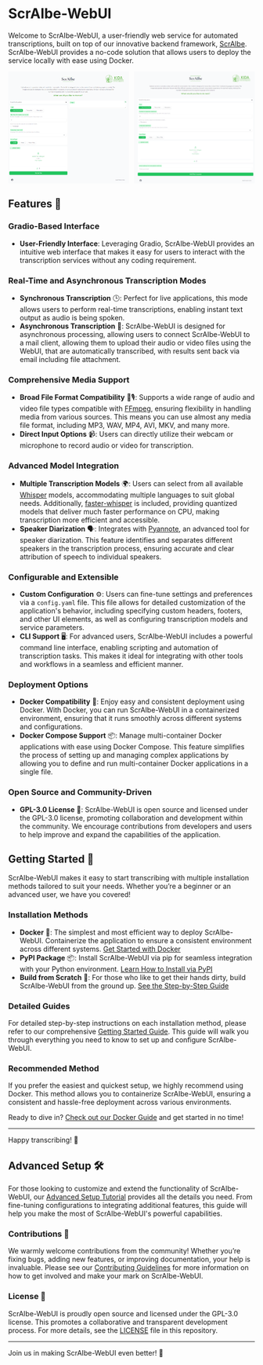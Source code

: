 # ScrAIbe-WebUI

Welcome to ScrAIbe-WebUI, a user-friendly web service for automated transcriptions, built on top of our innovative backend framework,  [ScrAIbe](https://github.com/JSchmie/ScrAIbe). ScrAIbe-WebUI provides a no-code solution that allows users to deploy the service locally with ease using Docker.

<div style="display: flex; justify-content: space-between;">
  <img src="./img/simple_ui.png" style="width: 49%;" />
  <img src="./img/async_ui.png" style="width: 49%;" />
</div>

## Features 🌟

### Gradio-Based Interface

- **User-Friendly Interface**: Leveraging Gradio, ScrAIbe-WebUI provides an intuitive web interface that makes it easy for users to interact with the transcription services without any coding requirement.

### Real-Time and Asynchronous Transcription Modes

- **Synchronous Transcription** 🕒: Perfect for live applications, this mode allows users to perform real-time transcriptions, enabling instant text output as audio is being spoken.
- **Asynchronous Transcription** 📨: ScrAIbe-WebUI is designed for asynchronous processing, allowing users to connect ScrAIbe-WebUI to a mail client, allowing them to upload their audio or video files using the WebUI, that are automatically transcribed, with results sent back via email including file attachment.

### Comprehensive Media Support

- **Broad File Format Compatibility** 🎥🎙: Supports a wide range of audio and video file types compatible with [FFmpeg](https://ffmpeg.org/), ensuring flexibility in handling media from various sources. This means you can use almost any media file format, including MP3, WAV, MP4, AVI, MKV, and many more.
- **Direct Input Options** 📹: Users can directly utilize their webcam or microphone to record audio or video for transcription.

### Advanced Model Integration

- **Multiple Transcription Models** 🌍: Users can select from all available [Whisper](https://github.com/openai/whisper) models, accommodating multiple languages to suit global needs. Additionally, [faster-whisper](https://github.com/SYSTRAN/faster-whisper) is included, providing quantized models that deliver much faster performance on CPU, making transcription more efficient and accessible.
- **Speaker Diarization** 🗣: Integrates with [Pyannote](https://github.com/pyannote/pyannote-audio), an advanced tool for speaker diarization. This feature identifies and separates different speakers in the transcription process, ensuring accurate and clear attribution of speech to individual speakers.

### Configurable and Extensible

- **Custom Configuration** ⚙️: Users can fine-tune settings and preferences via a `config.yaml` file. This file allows for detailed customization of the application's behavior, including specifying custom headers, footers, and other UI elements, as well as configuring transcription models and service parameters.
- **CLI Support** 🖥: For advanced users, ScrAIbe-WebUI includes a powerful command line interface, enabling scripting and automation of transcription tasks. This makes it ideal for integrating with other tools and workflows in a seamless and efficient manner.

### Deployment Options

- **Docker Compatibility** 🐳: Enjoy easy and consistent deployment using Docker. With Docker, you can run ScrAIbe-WebUI in a containerized environment, ensuring that it runs smoothly across different systems and configurations.
- **Docker Compose Support** 📦: Manage multi-container Docker applications with ease using Docker Compose. This feature simplifies the process of setting up and managing complex applications by allowing you to define and run multi-container Docker applications in a single file.

### Open Source and Community-Driven

- **GPL-3.0 License** 📜: ScrAIbe-WebUI is open source and licensed under the GPL-3.0 license, promoting collaboration and development within the community. We encourage contributions from developers and users to help improve and expand the capabilities of the application.

## Getting Started 🚀

ScrAIbe-WebUI makes it easy to start transcribing with multiple installation methods tailored to suit your needs. Whether you’re a beginner or an advanced user, we have you covered!

### Installation Methods

- **Docker** 🐳: The simplest and most efficient way to deploy ScrAIbe-WebUI. Containerize the application to ensure a consistent environment across different systems. [Get Started with Docker](./docs/GETTING_STARTED_DOCKER.md)
- **PyPI Package** 📦: Install ScrAIbe-WebUI via pip for seamless integration with your Python environment. [Learn How to Install via PyPI](./docs/GETTING_STARTED.md#pypi-package)
- **Build from Scratch** 🔧: For those who like to get their hands dirty, build ScrAIbe-WebUI from the ground up. [See the Step-by-Step Guide](./docs/GETTING_STARTED.md#build-from-scratch)

### Detailed Guides

For detailed step-by-step instructions on each installation method, please refer to our comprehensive [Getting Started Guide](./docs/GETTING_STARTED.md). This guide will walk you through everything you need to know to set up and configure ScrAIbe-WebUI.

### Recommended Method

If you prefer the easiest and quickest setup, we highly recommend using Docker. This method allows you to containerize ScrAIbe-WebUI, ensuring a consistent and hassle-free deployment across various environments.

Ready to dive in? [Check out our Docker Guide](./docs/GETTING_STARTED_DOCKER.md) and get started in no time!

---

Happy transcribing! 🎉

## Advanced Setup 🛠

For those looking to customize and extend the functionality of ScrAIbe-WebUI, our [Advanced Setup Tutorial](./docs/Customize.md) provides all the details you need. From fine-tuning configurations to integrating additional features, this guide will help you make the most of ScrAIbe-WebUI's powerful capabilities.

### Contributions 🤝

We warmly welcome contributions from the community! Whether you’re fixing bugs, adding new features, or improving documentation, your help is invaluable. Please see our [Contributing Guidelines](./CONTRIBUTING.md) for more information on how to get involved and make your mark on ScrAIbe-WebUI.

### License 📜

ScrAIbe-WebUI is proudly open source and licensed under the GPL-3.0 license. This promotes a collaborative and transparent development process. For more details, see the [LICENSE](./LICENSE) file in this repository.

---

Join us in making ScrAIbe-WebUI even better! 🚀
